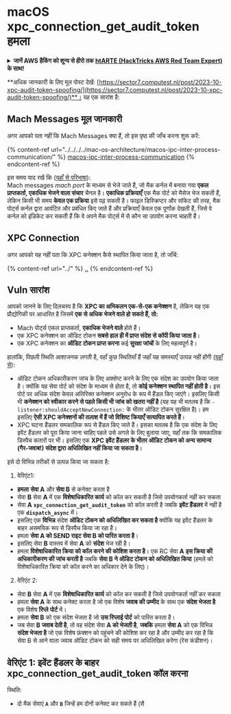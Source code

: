 # macOS xpc\_connection\_get\_audit\_token हमला

<details>

<summary><strong>जानें AWS हैकिंग को शून्य से हीरो तक</strong> <a href="https://training.hacktricks.xyz/courses/arte"><strong>htARTE (HackTricks AWS Red Team Expert)</strong></a><strong> के साथ!</strong></summary>

HackTricks का समर्थन करने के अन्य तरीके:

* अगर आप अपनी कंपनी का विज्ञापन HackTricks में देखना चाहते हैं या HackTricks को PDF में डाउनलोड करना चाहते हैं तो [**सदस्यता योजनाएं**](https://github.com/sponsors/carlospolop) देखें!
* [**आधिकारिक PEASS & HackTricks स्वैग**](https://peass.creator-spring.com) प्राप्त करें
* हमारा विशेष [**NFTs**](https://opensea.io/collection/the-peass-family) संग्रह, देखें [**The PEASS Family**](https://opensea.io/collection/the-peass-family)
* **शामिल हों** 💬 [**डिस्कॉर्ड समूह**](https://discord.gg/hRep4RUj7f) या [**टेलीग्राम समूह**](https://t.me/peass) या **Twitter** 🐦 [**@carlospolopm**](https://twitter.com/carlospolopm)** को **फॉलो** करें।
* **HackTricks** और [**HackTricks Cloud**](https://github.com/carlospolop/hacktricks-cloud) github repos में PR जमा करके अपने हैकिंग ट्रिक्स साझा करें।

</details>

**अधिक जानकारी के लिए मूल पोस्ट देखें: [https://sector7.computest.nl/post/2023-10-xpc-audit-token-spoofing/](https://sector7.computest.nl/post/2023-10-xpc-audit-token-spoofing/)**। यह एक सारांश है:

## Mach Messages मूल जानकारी

अगर आपको पता नहीं कि Mach Messages क्या हैं, तो इस पृष्ठ की जाँच करना शुरू करें:

{% content-ref url="../../../../mac-os-architecture/macos-ipc-inter-process-communication/" %}
[macos-ipc-inter-process-communication](../../../../mac-os-architecture/macos-ipc-inter-process-communication/)
{% endcontent-ref %}

इस समय याद रखें कि ([यहाँ से परिभाषा](https://sector7.computest.nl/post/2023-10-xpc-audit-token-spoofing)):\
Mach messages _mach port_ के माध्यम से भेजे जाते हैं, जो मैक कर्नल में बनाया गया **एकल प्राप्तकर्ता, एकाधिक भेजने वाला संचार** चैनल है। **एकाधिक प्रक्रियाएँ** एक मैक पोर्ट को मैसेज भेज सकती हैं, लेकिन किसी भी समय **केवल एक प्रक्रिया** इसे पढ़ सकती है। फाइल डिस्क्रिप्टर और सॉकेट की तरह, मैक पोर्ट्स कर्नल द्वारा आवंटित और प्रबंधित किए जाते हैं और प्रक्रियाएँ केवल एक पूर्णांक देखती हैं, जिसे वे कर्नल को इंडिकेट कर सकती हैं कि वे अपने मैक पोर्ट्स में से कौन सा उपयोग करना चाहती हैं।

## XPC Connection

अगर आपको यह नहीं पता कि XPC कनेक्शन कैसे स्थापित किया जाता है, तो जाँचें:

{% content-ref url="../" %}
[..](../)
{% endcontent-ref %}

## Vuln सारांश

आपको जानने के लिए दिलचस्प है कि **XPC का अभिकलन एक-से-एक कनेक्शन** है, लेकिन यह एक प्रौद्योगिकी पर आधारित है जिसमें **एक से अधिक भेजने वाले हो सकते हैं, तो:**

* Mach पोर्ट्स एकल प्राप्तकर्ता, **एकाधिक भेजने वाले** होते हैं।
* एक XPC कनेक्शन का ऑडिट टोकन **सबसे हाल ही में प्राप्त संदेश से कॉपी किया जाता है**।
* एक XPC कनेक्शन का **ऑडिट टोकन प्राप्त करना** कई **सुरक्षा जांचों** के लिए महत्वपूर्ण है।

हालांकि, पिछली स्थिति आशाजनक लगती है, वहाँ कुछ स्थितियाँ हैं जहाँ यह समस्याएँ उत्पन्न नहीं होंगी ([यहाँ से](https://sector7.computest.nl/post/2023-10-xpc-audit-token-spoofing)):

* ऑडिट टोकन अधिकारीकरण जांच के लिए अक्सेप्ट करने के लिए एक संदेश का उपयोग किया जाता है। क्योंकि यह सेवा पोर्ट को संदेश के माध्यम से होता है, तो **कोई कनेक्शन स्थापित नहीं होती है**। इस पोर्ट पर अधिक संदेश केवल अतिरिक्त कनेक्शन अनुरोध के रूप में हैंडल किए जाएंगे। इसलिए किसी भी **कनेक्शन को स्वीकार करने से पहले किसी भी जांच को खतरा नहीं है** (यह यह भी मतलब है कि `-listener:shouldAcceptNewConnection:` के भीतर ऑडिट टोकन सुरक्षित है)। हम इसलिए **ऐसी XPC कनेक्शनों की तलाश में हैं जो विशिष्ट क्रियाएँ सत्यापित करते हैं**।
* XPC घटना हैंडलर समकालिक रूप से हैंडल किए जाते हैं। इसका मतलब है कि एक संदेश के लिए इवेंट हैंडलर को पूरा किया जाना चाहिए पहले उसे अगले के लिए बुलाया जाए, यहाँ तक कि समकालिक डिस्पैच कतारों पर भी। इसलिए एक **XPC इवेंट हैंडलर के भीतर ऑडिट टोकन को अन्य सामान्य (गैर-जवाब!) संदेश द्वारा अधिलिखित नहीं किया जा सकता है**।

इसे दो विभिन्न तरीकों से उत्पन्न किया जा सकता है:

1. वेरिएंट1:
* **हमला** **सेवा A** और **सेवा B** से कनेक्ट करता है
* सेवा **B** सेवा **A** में एक **विशेषाधिकारित कार्य** को कॉल कर सकती है जिसे उपयोगकर्ता नहीं कर सकता
* सेवा **A** **`xpc_connection_get_audit_token`** को कॉल करती है जबकि **इवेंट हैंडलर** में नहीं है एक **`dispatch_async`** में।
* इसलिए एक **विभिन्न** संदेश **ऑडिट टोकन को अधिलिखित कर सकता है** क्योंकि यह इवेंट हैंडलर के बाहर असमयिक रूप से डिस्पैच किया जा रहा है।
* हमला **सेवा A को SEND राइट सेवा B को पारित करता है**।
* इसलिए सेवा **B** वास्तव में सेवा **A** को **संदेश** भेज रही है।
* हमला **विशेषाधिकारित क्रिया को कॉल करने की कोशिश करता है**। एक RC सेवा **A** **इस क्रिया की अधिकारीकरण की जांच करती है** जबकि **सेवा B ने ऑडिट टोकन को अधिलिखित किया** (हमले को विशेषाधिकारित क्रिया को कॉल करने का अधिकार देने के लिए)।
2. वेरिएंट 2:
* सेवा **B** सेवा **A** में एक **विशेषाधिकारित कार्य** को कॉल कर सकती है जिसे उपयोगकर्ता नहीं कर सकता
* हमला **सेवा A** के साथ कनेक्ट करता है जो एक विशेष **जवाब की उम्मीद** के साथ एक **संदेश भेजता है** एक विशेष **रिप्ले** **पोर्ट** में।
* हमला **सेवा B** को एक संदेश भेजता है जो **उस रिप्लाई पोर्ट** को पारित करता है।
* जब सेवा **B जवाब देती है**, तो वह संदेश सेवा **A को भेजती है**, **जबकि** हमला **सेवा A** को एक विभिन्न **संदेश भेजता है** जो एक विशेष फ़ंक्शन को पहुंचने की कोशिश कर रहा है और उम्मीद कर रहा है कि सेवा B से आने वाला जवाब ऑडिट टोकन को सही समय पर अधिलिखित करेगा (रेस कंडीशन)।

## वेरिएंट 1: इवेंट हैंडलर के बाहर xpc\_connection\_get\_audit\_token कॉल करना <a href="#variant-1-calling-xpc_connection_get_audit_token-outside-of-an-event-handler" id="variant-1-calling-xpc_connection_get_audit_token-outside-of-an-event-handler"></a>

स्थिति:

* दो मैक सेवाएं **`A`** और **`B`** जिन्हें हम दोनों कनेक्ट कर सकते हैं (सै
